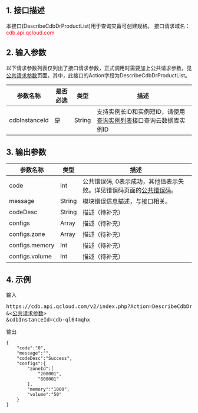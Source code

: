 ## 1. 接口描述
本接口(DescribeCdbDrProductList)用于查询灾备可创建规格。
接口请求域名：<font style='color:red'>cdb.api.qcloud.com </font>


## 2. 输入参数
以下请求参数列表仅列出了接口请求参数，正式调用时需要加上公共请求参数，见<a href='/doc/api/372/4153' title='公共请求参数'>公共请求参数</a>页面。其中，此接口的Action字段为DescribeCdbDrProductList。

| 参数名称 | 是否必选  | 类型 | 描述 |
|---------|---------|---------|---------|
| cdbInstanceId | 是 | String | 支持实例长ID和实例短ID，请使用[查询实例列表](/doc/api/253/1266)接口查询云数据库实例ID |


## 3. 输出参数
| 参数名称 | 类型 | 描述 |
|---------|---------|---------|
| code | Int | 公共错误码, 0表示成功，其他值表示失败。详见错误码页面的<a href='https://www.qcloud.com/doc/api/372/%E9%94%99%E8%AF%AF%E7%A0%81#1.E3.80.81.E5.85.AC.E5.85.B1.E9.94.99.E8.AF.AF.E7.A0.81' title='公共错误码'>公共错误码</a>。|
| message | String | 模块错误信息描述，与接口相关。|
| codeDesc | String | 描述（待补充） |
| configs | Array | 描述（待补充） |
| configs.zone | Array | 描述（待补充）| 
| configs.memory | Int | 描述（待补充）| 
| configs.volume | Int | 描述（待补充）| 


## 4. 示例
输入
<pre>
https://cdb.api.qcloud.com/v2/index.php?Action=DescribeCdbDrProductList
&<<a href="https://www.qcloud.com/doc/api/229/6976">公共请求参数</a>>
&cdbInstanceId=cdb-ql64mqhx
</pre>

输出
```
{
    "code":"0",
    "message":"",
    "codeDesc":"Success",
    "configs":{
        "zoneId":[
            "200001",
            "800001"
        ],
        "memory":"1000",
        "volume":"50"
    }
}
```

